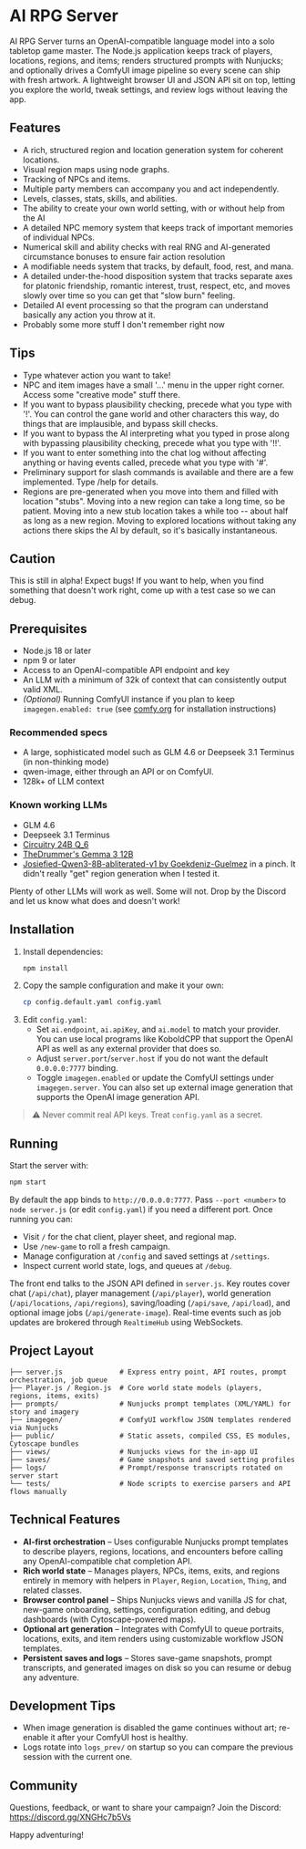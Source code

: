# AI RPG Server

AI RPG Server turns an OpenAI-compatible language model into a solo tabletop game master. The Node.js application keeps track of players, locations, regions, and items; renders structured prompts with Nunjucks; and optionally drives a ComfyUI image pipeline so every scene can ship with fresh artwork. A lightweight browser UI and JSON API sit on top, letting you explore the world, tweak settings, and review logs without leaving the app.

## Features

- A rich, structured region and location generation system for coherent locations.
- Visual region maps using node graphs.
- Tracking of NPCs and items.
- Multiple party members can accompany you and act independently.
- Levels, classes, stats, skills, and abilities.
- The ability to create your own world setting, with or without help from the AI
- A detailed NPC memory system that keeps track of important memories of individual NPCs.
- Numerical skill and ability checks with real RNG and AI-generated circumstance bonuses to ensure fair action resolution
- A modifiable needs system that tracks, by default, food, rest, and mana.
- A detailed under-the-hood disposition system that tracks separate axes for platonic friendship, romantic interest, trust, respect, etc, and moves slowly over time so you can get that "slow burn" feeling.
- Detailed AI event processing so that the program can understand basically any action you throw at it.
- Probably some more stuff I don't remember right now

## Tips

- Type whatever action you want to take!
- NPC and item images have a small '...' menu in the upper right corner. Access some "creative mode" stuff there.
- If you want to bypass plausibility checking, precede what you type with '!'. You can control the gane world and other characters this way, do things that are implausible, and bypass skill checks.
- If you want to bypass the AI interpreting what you typed in prose along with bypassing plausibility checking, precede what you type with '!!'.
- If you want to enter something into the chat log without affecting anything or having events called, precede what you type with '#'.
- Preliminary support for slash commands is available and there are a few implemented. Type /help for details.
- Regions are pre-generated when you move into them and filled with location "stubs". Moving into a new region can take a long time, so be patient. Moving into a new stub location takes a while too -- about half as long as a new region. Moving to explored locations without taking any actions there skips the AI by default, so it's basically instantaneous.

## Caution

This is still in alpha! Expect bugs! If you want to help, when you find something that doesn't work right, come up with a test case so we can debug.

## Prerequisites

- Node.js 18 or later
- npm 9 or later
- Access to an OpenAI-compatible API endpoint and key
- An LLM with a minimum of 32k of context that can consistently output valid XML.
- _(Optional)_ Running ComfyUI instance if you plan to keep `imagegen.enabled: true` (see [comfy.org](https://comfy.org) for installation instructions)

### Recommended specs

- A large, sophisticated model such as GLM 4.6 or Deepseek 3.1 Terminus (in non-thinking mode)
- qwen-image, either through an API or on ComfyUI.
- 128k+ of LLM context

### Known working LLMs

- GLM 4.6
- Deepseek 3.1 Terminus
- <a href='https://huggingface.co/mradermacher/Circuitry_24B_V.2-GGUF'>Circuitry 24B Q_6</a>
- <a href='https://huggingface.co/TheDrummer/Gemma-3-R1-12B-v1-GGUF'>TheDrummer's Gemma 3 12B</a>
- <a href='https://huggingface.co/bartowski/Goekdeniz-Guelmez_Josiefied-Qwen3-8B-abliterated-v1-GGUF'>Josiefied-Qwen3-8B-abliterated-v1 by Goekdeniz-Guelmez</a> in a pinch. It didn't really "get" region generation when I tested it.

Plenty of other LLMs will work as well. Some will not. Drop by the Discord and let us know what does and doesn't work!

## Installation

1. Install dependencies:
   ```bash
   npm install
   ```
2. Copy the sample configuration and make it your own:
   ```bash
   cp config.default.yaml config.yaml
   ```
3. Edit `config.yaml`:
   - Set `ai.endpoint`, `ai.apiKey`, and `ai.model` to match your provider. You can use local programs like KoboldCPP that support the OpenAI API as well as any external provider that does so.
   - Adjust `server.port`/`server.host` if you do not want the default `0.0.0.0:7777` binding.
   - Toggle `imagegen.enabled` or update the ComfyUI settings under `imagegen.server`. You can also set up external image generation that supports the OpenAI image generation API.

> ⚠️ Never commit real API keys. Treat `config.yaml` as a secret.

## Running

Start the server with:

```bash
npm start
```

By default the app binds to `http://0.0.0.0:7777`. Pass `--port <number>` to `node server.js` (or edit `config.yaml`) if you need a different port. Once running you can:

- Visit `/` for the chat client, player sheet, and regional map.
- Use `/new-game` to roll a fresh campaign.
- Manage configuration at `/config` and saved settings at `/settings`.
- Inspect current world state, logs, and queues at `/debug`.

The front end talks to the JSON API defined in `server.js`. Key routes cover chat (`/api/chat`), player management (`/api/player`), world generation (`/api/locations`, `/api/regions`), saving/loading (`/api/save`, `/api/load`), and optional image jobs (`/api/generate-image`). Real-time events such as job updates are brokered through `RealtimeHub` using WebSockets.

## Project Layout

```
├── server.js              # Express entry point, API routes, prompt orchestration, job queue
├── Player.js / Region.js  # Core world state models (players, regions, items, exits)
├── prompts/               # Nunjucks prompt templates (XML/YAML) for story and imagery
├── imagegen/              # ComfyUI workflow JSON templates rendered via Nunjucks
├── public/                # Static assets, compiled CSS, ES modules, Cytoscape bundles
├── views/                 # Nunjucks views for the in-app UI
├── saves/                 # Game snapshots and saved setting profiles
├── logs/                  # Prompt/response transcripts rotated on server start
└── tests/                 # Node scripts to exercise parsers and API flows manually
```

## Technical Features

- **AI-first orchestration** – Uses configurable Nunjucks prompt templates to describe players, regions, locations, and encounters before calling any OpenAI-compatible chat completion API.
- **Rich world state** – Manages players, NPCs, items, exits, and regions entirely in memory with helpers in `Player`, `Region`, `Location`, `Thing`, and related classes.
- **Browser control panel** – Ships Nunjucks views and vanilla JS for chat, new-game onboarding, settings, configuration editing, and debug dashboards (with Cytoscape-powered maps).
- **Optional art generation** – Integrates with ComfyUI to queue portraits, locations, exits, and item renders using customizable workflow JSON templates.
- **Persistent saves and logs** – Stores save-game snapshots, prompt transcripts, and generated images on disk so you can resume or debug any adventure.

## Development Tips

- When image generation is disabled the game continues without art; re-enable it after your ComfyUI host is healthy.
- Logs rotate into `logs_prev/` on startup so you can compare the previous session with the current one.

## Community

Questions, feedback, or want to share your campaign? Join the Discord: https://discord.gg/XNGHc7b5Vs

Happy adventuring!
